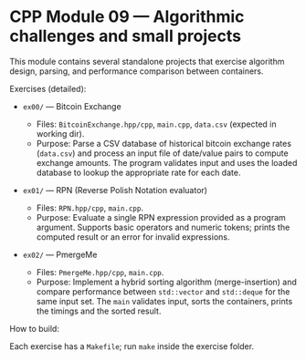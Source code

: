 # CPP Module 09 — Algorithmic challenges and small projects

This module contains several standalone projects that exercise algorithm design, parsing, and performance comparison between containers.

Exercises (detailed):

- `ex00/` — Bitcoin Exchange
  - Files: `BitcoinExchange.hpp/cpp`, `main.cpp`, `data.csv` (expected in working dir).
  - Purpose: Parse a CSV database of historical bitcoin exchange rates (`data.csv`) and process an input file of date/value pairs to compute exchange amounts. The program validates input and uses the loaded database to lookup the appropriate rate for each date.

- `ex01/` — RPN (Reverse Polish Notation evaluator)
  - Files: `RPN.hpp/cpp`, `main.cpp`.
  - Purpose: Evaluate a single RPN expression provided as a program argument. Supports basic operators and numeric tokens; prints the computed result or an error for invalid expressions.

- `ex02/` — PmergeMe
  - Files: `PmergeMe.hpp/cpp`, `main.cpp`.
  - Purpose: Implement a hybrid sorting algorithm (merge-insertion) and compare performance between `std::vector` and `std::deque` for the same input set. The `main` validates input, sorts the containers, prints the timings and the sorted result.

How to build:

Each exercise has a `Makefile`; run `make` inside the exercise folder.
